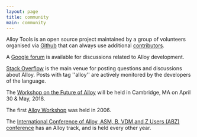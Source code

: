 ```yaml
---
layout: page
title: community
main: community
---
```


Alloy Tools is an open source project maintained by a group of
volunteers organised via [Github](https://github.com/AlloyTools) that
can always use additional
[contributors](https://github.com/AlloyTools/org.alloytools.alloy/blob/master/CONTRIBUTING.md).

A [Google forum](https://groups.google.com/forum/#!forum/alloytools) is available for discussions related to Alloy development.

[Stack Overflow](http://stackoverflow.com/tags/alloy) is the main venue for posting questions and discussions about Alloy. Posts with tag ''alloy'' are actively monitored by the developers of the language.

The [Workshop on the Future of Alloy](http://alloy.mit.edu/workshop) will be held in Cambridge, MA on
April 30 & May, 2018.

The first [Alloy Workshop](http://alloy.mit.edu/workshop-2006) was held in 2006.

The [International Conference of Alloy, ASM, B, VDM and Z Users (ABZ) conference](http://www.irit.fr/ABZ2014/) has an Alloy track, and is held every other year.
